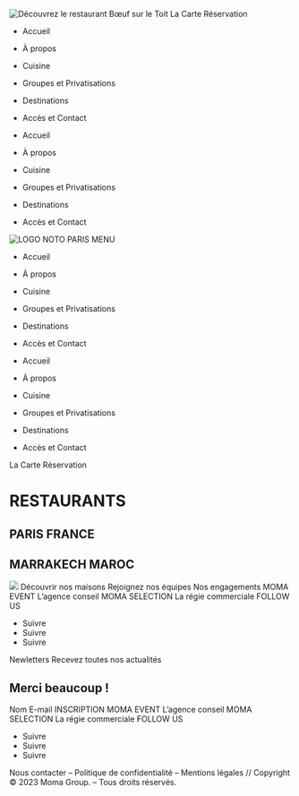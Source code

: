 ![Découvrez le restaurant Bœuf sur le Toit](https://boeufsurletoit.com/wp-content/uploads/2022/05/Decouvrez-le-restaurant-Boeuf-sur-le-Toit.png)
La Carte
Réservation
  * Accueil
  * À propos
  * Cuisine
  * Groupes et Privatisations
  * Destinations
  * Accès et Contact


  * Accueil
  * À propos
  * Cuisine
  * Groupes et Privatisations
  * Destinations
  * Accès et Contact


![LOGO NOTO PARIS MENU](https://boeufsurletoit.com/wp-content/uploads/2022/05/Decouvrez-le-restaurant-Boeuf-sur-le-Toit.png)
  * Accueil
  * À propos
  * Cuisine
  * Groupes et Privatisations
  * Destinations
  * Accès et Contact


  * Accueil
  * À propos
  * Cuisine
  * Groupes et Privatisations
  * Destinations
  * Accès et Contact


La Carte
Réservation
# RESTAURANTS
## PARIS FRANCE
## MARRAKECH MAROC
![](https://boeufsurletoit.com/wp-content/uploads/2023/03/Logo-Moma-Group-Blanc.png)
Découvrir nos maisons
Rejoignez nos équipes
Nos engagements
MOMA EVENT
L’agence conseil
MOMA SELECTION
La régie commerciale
FOLLOW US
  * Suivre
  * Suivre
  * Suivre


Newletters
Recevez toutes nos actualités
## Merci beaucoup !
Nom
E-mail
INSCRIPTION
MOMA EVENT
L’agence conseil
MOMA SELECTION
La régie commerciale
FOLLOW US
  * Suivre
  * Suivre
  * Suivre


Nous contacter – Politique de confidentialité – Mentions légales // Copyright © 2023 Moma Group. – Tous droits réservés.
